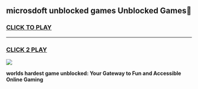 
## microsdoft unblocked games Unblocked Games👋
<h3>
<a href="https://premium.freeplayer.one?title=microsdoft_unblocked_games&ref=16F">CLICK TO PLAY</a></h3>
<hr>

<h3>
<a href="https://premium.freeplayer.one?title=microsdoft_unblocked_games&ref=16F">CLICK 2 PLAY</a>
  
</h3>

<a href="https://premium.freeplayer.one?title=microsdoft_unblocked_games&ref=16F/"><img src="https://clearcache.store/games.png"></a>


**worlds hardest game unblocked: Your Gateway to Fun and Accessible Online Gaming**
